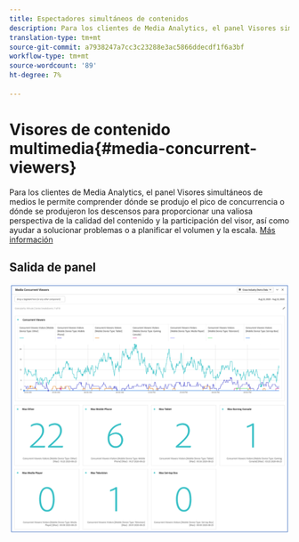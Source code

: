 ```yaml
---
title: Espectadores simultáneos de contenidos
description: Para los clientes de Media Analytics, el panel Visores simultáneos de medios le permite analizar los visores simultáneos para saber dónde se produjo la concurrencia máxima o dónde se produjeron las bajas.
translation-type: tm+mt
source-git-commit: a7938247a7cc3c23288e3ac5866ddecdf1f6a3bf
workflow-type: tm+mt
source-wordcount: '89'
ht-degree: 7%

---
```



# Visores de contenido multimedia{#media-concurrent-viewers}

Para los clientes de Media Analytics, el panel Visores simultáneos de medios le permite comprender dónde se produjo el pico de concurrencia o dónde se produjeron los descensos para proporcionar una valiosa perspectiva de la calidad del contenido y la participación del visor, así como ayudar a solucionar problemas o a planificar el volumen y la escala.  [Más información](https://docs.adobe.com/content/help/en/analytics/analyze/analysis-workspace/panels/media-concurrent-viewers.html)

## Salida de panel

![](assets/concurrent-viewers-output.png)
